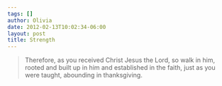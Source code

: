 ```yaml
---
tags: []
author: Olivia
date: 2012-02-13T10:02:34-06:00
layout: post
title: Strength
---
```


> Therefore, as you received Christ Jesus the Lord, so walk in him, rooted and built up in him and established in the faith, just as you were taught, abounding in thanksgiving.
